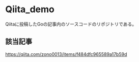 # Qiita_demo
Qiitaに投稿したGoの記事内のソースコードのリポジトリである。

## 該当記事
https://qiita.com/zono0013/items/f484dfc965589a17b59d

